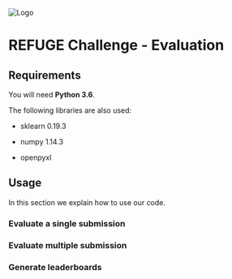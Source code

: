 
![Logo](http://optimaxeonsmall.augen.meduniwien.ac.at:8080/jorlando/refuge-evaluation/blob/master/logo_refuge_header.png)

# REFUGE Challenge - Evaluation

## Requirements

You will need **Python 3.6**.

The following libraries are also used:

- sklearn 0.19.3

- numpy 1.14.3

- openpyxl


## Usage

In this section we explain how to use our code.

### Evaluate a single submission

### Evaluate multiple submission

### Generate leaderboards